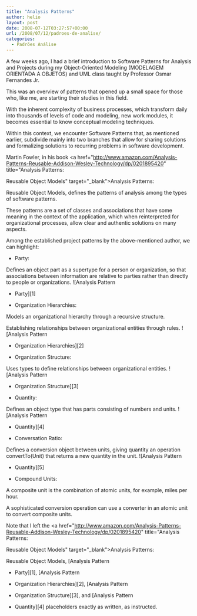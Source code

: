 ```yaml
---
title: "Analysis Patterns"
author: helio
layout: post
date: 2008-07-12T03:27:57+00:00
url: /2008/07/12/padroes-de-analise/
categories:
  - Padrões Análise
---
```


A few weeks ago, I had a brief introduction to Software Patterns for Analysis and Projects during my Object-Oriented Modeling (MODELAGEM ORIENTADA A OBJETOS) and UML class taught by Professor Osmar Fernandes Jr.

This was an overview of patterns that opened up a small space for those who, like me, are starting their studies in this field.

With the inherent complexity of business processes, which transform daily into thousands of levels of code and modeling, new work modules, it becomes essential to know conceptual modeling techniques.

Within this context, we encounter Software Patterns that, as mentioned earlier, subdivide mainly into two branches that allow for sharing solutions and formalizing solutions to recurring problems in software development.

Martin Fowler, in his book <a href="http://www.amazon.com/Analysis-Patterns-Reusable-Addison-Wesley-Technology/dp/0201895420" title="Analysis Patterns:

Reusable Object Models" target="_blank">Analysis Patterns:

Reusable Object Models</a>, defines the patterns of analysis among the types of software patterns.

These patterns are a set of classes and associations that have some meaning in the context of the application, which when reinterpreted for organizational processes, allow clear and authentic solutions on many aspects.

Among the established project patterns by the above-mentioned author, we can highlight:

 - Party:

Defines an object part as a supertype for a person or organization, so that associations between information are relative to parties rather than directly to people or organizations. ![Analysis Pattern

 - Party][1]

 - Organization Hierarchies:

Models an organizational hierarchy through a recursive structure.

Establishing relationships between organizational entities through rules. ![Analysis Pattern

 - Organization Hierarchies][2]

 - Organization Structure:

Uses types to define relationships between organizational entities. ![Analysis Pattern

 - Organization Structure][3]

 - Quantity:

Defines an object type that has parts consisting of numbers and units. ![Analysis Pattern

 - Quantity][4]

 - Conversation Ratio:

Defines a conversion object between units, giving quantity an operation convertTo(Unit) that returns a new quantity in the unit. ![Analysis Pattern

 - Quantity][5]

 - Compound Units:

A composite unit is the combination of atomic units, for example, miles per hour.

A sophisticated conversion operation can use a converter in an atomic unit to convert composite units.

Note that I left the <a href="http://www.amazon.com/Analysis-Patterns-Reusable-Addison-Wesley-Technology/dp/0201895420" title="Analysis Patterns:

Reusable Object Models" target="_blank">Analysis Patterns:

Reusable Object Models</a>, [Analysis Pattern

 - Party][1], [Analysis Pattern

 - Organization Hierarchies][2], [Analysis Pattern

 - Organization Structure][3], and [Analysis Pattern

 - Quantity][4] placeholders exactly as written, as instructed.